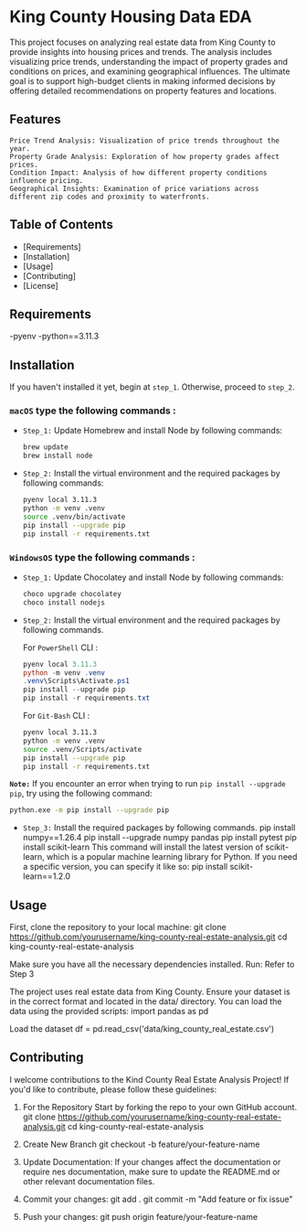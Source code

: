  
# King County Housing Data EDA

This project focuses on analyzing real estate data from King County to provide insights into housing prices and trends. The analysis includes visualizing price trends, understanding the impact of property grades and conditions on prices, and examining geographical influences. The ultimate goal is to support high-budget clients in making informed decisions by offering detailed recommendations on property features and locations.

## Features

    Price Trend Analysis: Visualization of price trends throughout the year.
    Property Grade Analysis: Exploration of how property grades affect prices.
    Condition Impact: Analysis of how different property conditions influence pricing.
    Geographical Insights: Examination of price variations across different zip codes and proximity to waterfronts.

## Table of Contents

- [Requirements]
- [Installation]
- [Usage]
- [Contributing]
- [License]

## Requirements
-pyenv
-python==3.11.3

## Installation

  If you haven't installed it yet, begin at `step_1`. Otherwise, proceed to `step_2`.


### **`macOS`** type the following commands : 


- `Step_1:` Update Homebrew and install Node by following commands:
    ```sh
    brew update
    brew install node
    ```

- `Step_2:` Install the virtual environment and the required packages by following commands:

    ```BASH
    pyenv local 3.11.3
    python -m venv .venv
    source .venv/bin/activate
    pip install --upgrade pip
    pip install -r requirements.txt
    ```
### **`WindowsOS`** type the following commands :


- `Step_1:` Update Chocolatey and install Node by following commands:
    ```sh
    choco upgrade chocolatey
    choco install nodejs
    ```

- `Step_2:` Install the virtual environment and the required packages by following commands.

   For `PowerShell` CLI :

    ```PowerShell
    pyenv local 3.11.3
    python -m venv .venv
    .venv\Scripts\Activate.ps1
    pip install --upgrade pip
    pip install -r requirements.txt
    ```

    For `Git-Bash` CLI :
  
    ```BASH
    pyenv local 3.11.3
    python -m venv .venv
    source .venv/Scripts/activate
    pip install --upgrade pip
    pip install -r requirements.txt
    ```
 

 **`Note:`**
    If you encounter an error when trying to run `pip install --upgrade pip`, try using the following command:

   ```Bash
   python.exe -m pip install --upgrade pip
   ```
- `Step_3:` Install the required packages by following commands.
  pip install numpy==1.26.4
  pip install --upgrade numpy pandas
  pip install pytest
  pip install scikit-learn
This command will install the latest version of scikit-learn, which is a popular machine learning library for Python. If you need a specific version, you can specify it like so: 
  pip install scikit-learn==1.2.0

## Usage
First, clone the repository to your local machine: 
    git clone https://github.com/yourusername/king-county-real-estate-analysis.git
    cd king-county-real-estate-analysis

Make sure you have all the necessary dependencies installed. Run: 
 Refer to Step 3

 The project uses real estate data from King County. Ensure your dataset is in the correct format and located in the data/ directory. You can load the data using the provided scripts: 
    import pandas as pd

 Load the dataset
df = pd.read_csv('data/king_county_real_estate.csv')

## Contributing
I welcome contributions to the Kind County Real Estate Analysis Project! If you'd like to contribute, please follow these guidelines: 

1. For the Repository
   Start by forking the repo to your own GitHub account. 
    git clone https://github.com/yourusername/king-county-real-estate-analysis.git
    cd king-county-real-estate-analysis

2. Create New Branch
   git checkout -b feature/your-feature-name

3. Update Documentation: If your changes affect the documentation or require nes documentation, make sure to update the README.md or other relevant documentation files. 

4. Commit your changes: 
    git add .
    git commit -m "Add feature or fix issue"

5. Push your changes: 
    git push origin feature/your-feature-name














